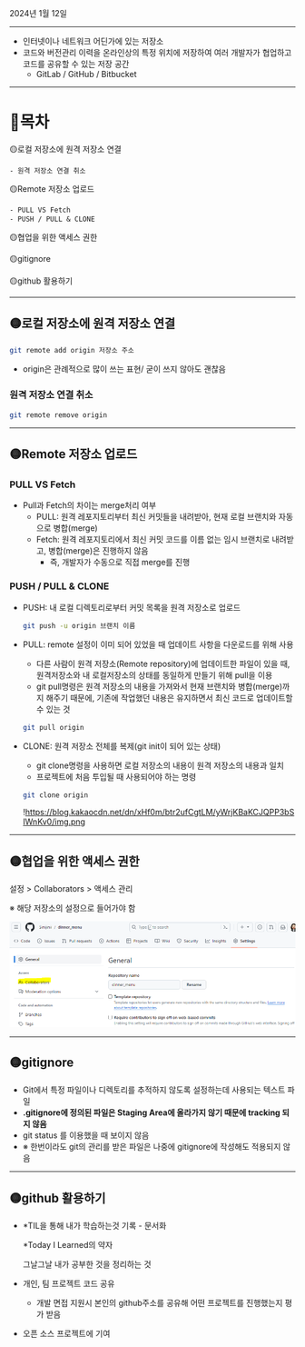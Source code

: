 2024년 1월 12일 

---

- 인터넷이나 네트워크 어딘가에 있는 저장소
- 코드와 버전관리 이력을 온라인상의 특정 위치에 저장하여 여러 개발자가 협업하고 코드를 공유할 수 있는 저장 공간
    - GitLab / GitHub / Bitbucket

---

# 📌목차
  🟡로컬 저장소에 원격 저장소 연결
  
    - 원격 저장소 연결 취소
    
  🟡Remote 저장소 업로드
  
    - PULL VS Fetch
    - PUSH / PULL & CLONE
    
  🟡협업을 위한 액세스 권한
  
  🟡gitignore
  
  🟡github 활용하기
  
---

## 🟡로컬 저장소에 원격 저장소 연결

```bash
git remote add origin 저장소 주소
```

- origin은 관례적으로 많이 쓰는 표현/ 굳이 쓰지 않아도 괜찮음

### 원격 저장소 연결 취소

```bash
git remote remove origin
```

---

## 🟡Remote 저장소 업로드

### PULL VS Fetch

- Pull과 Fetch의 차이는 merge처리 여부
    - PULL: 원격 레포지토리부터 최신 커밋들을 내려받아, 현재 로컬 브랜치와 자동으로 병합(merge)
    - Fetch: 원격 레포지토리에서 최신 커밋 코드를 이름 없는 임시 브랜치로 내려받고, 병합(merge)은 진행하지 않음
        - 즉, 개발자가 수동으로 직접 merge를 진행

### PUSH / PULL & CLONE

- PUSH: 내 로컬 디렉토리로부터 커밋 목록을 원격 저장소로 업로드
    
    ```bash
    git push -u origin 브랜치 이름
    ```
    
- PULL: remote 설정이 이미 되어 있었을 때 업데이트 사항을 다운로드를 위해 사용
    - 다른 사람이 원격 저장소(Remote repository)에 업데이트한 파일이 있을 때, 원격저장소와 내 로컬저장소의 상태를 동일하게 만들기 위해 pull을 이용
    - git pull명령은 원격 저장소의 내용을 가져와서 현재 브랜치와 병합(merge)까지 해주기 때문에, 기존에 작업했던 내용은 유지하면서 최신 코드로 업데이트할 수 있는 것
    
    ```bash
    git pull origin
    ```
    

- CLONE:  원격 저장소 전체를 복제(git init이 되어 있는 상태)
    - git clone명령을 사용하면 로컬 저장소의 내용이 원격 저장소의 내용과 일치
    - 프로젝트에 처음 투입될 때 사용되어야 하는 명령
    
    ```bash
    git clone origin
    ```
    
    !https://blog.kakaocdn.net/dn/xHf0m/btr2ufCgtLM/yWrjKBaKCJQPP3bSIWnKv0/img.png
    

---

## 🟡협업을 위한 액세스 권한

설정 > Collaborators > 액세스 관리

※ 해당 저장소의 설정으로 들어가야 함

![git](asset/git_img2.png)

---

## 🟡gitignore

- Git에서 특정 파일이나 디렉토리를 추적하지 않도록 설정하는데 사용되는 텍스트 파일
- **.gitignore에 정의된 파일은 Staging Area에 올라가지 않기 때문에 tracking 되지 않음**
- git status 를 이용했을 때 보이지 않음
- ※ 한번이라도 git의 관리를 받은 파일은 나중에 gitignore에 작성해도 적용되지 않음

---

## 🟡github 활용하기

- *TIL을 통해 내가 학습하는것 기록 - 문서화
    
    *Today I Learned의 약자
    
    그날그날 내가 공부한 것을 정리하는 것
    
- 개인, 팀 프로젝트 코드 공유
    - 개발 면접 지원시 본인의 github주소를 공유해 어떤 프로젝트를 진행했는지 평가 받음
- 오픈 소스 프로젝트에 기여
